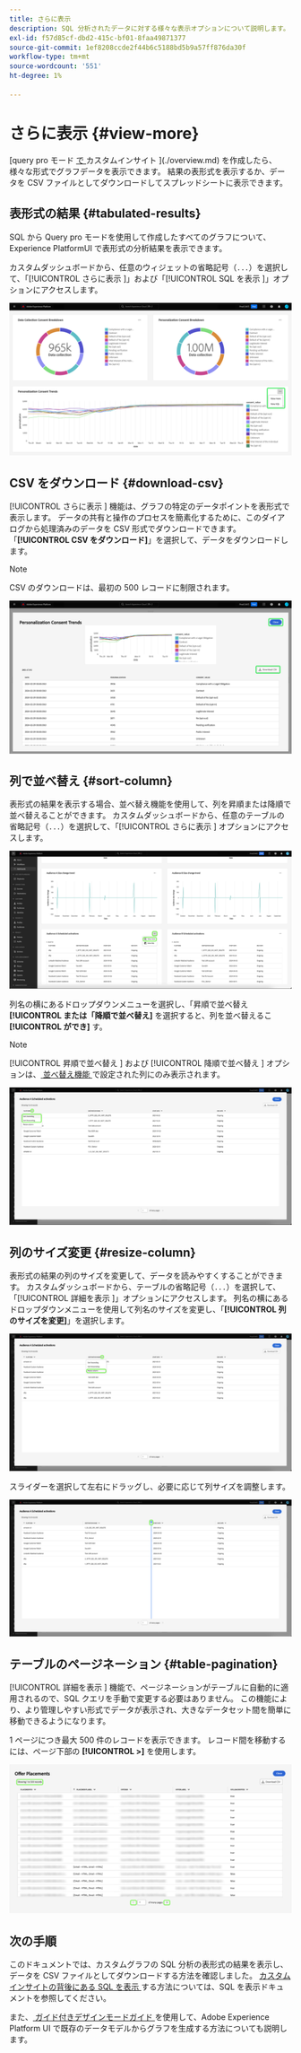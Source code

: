 ```yaml
---
title: さらに表示
description: SQL 分析されたデータに対する様々な表示オプションについて説明します。 カスタムダッシュボードから、分析の表形式の結果を表示したり、処理されたデータを CSV 形式でダウンロードしたりできます。
exl-id: f57d85cf-dbd2-415c-bf01-8faa49871377
source-git-commit: 1ef8208ccde2f44b6c5188bd5b9a57ff876da30f
workflow-type: tm+mt
source-wordcount: '551'
ht-degree: 1%

---
```


# さらに表示 {#view-more}

[query pro モード [ で ](../sql-insights/overview.md) カスタムインサイト ](./overview.md) を作成したら、様々な形式でグラフデータを表示できます。 結果の表形式を表示するか、データを CSV ファイルとしてダウンロードしてスプレッドシートに表示できます。

## 表形式の結果 {#tabulated-results}

SQL から Query pro モードを使用して作成したすべてのグラフについて、Experience PlatformUI で表形式の分析結果を表示できます。

カスタムダッシュボードから、任意のウィジェットの省略記号（`...`）を選択して、「[!UICONTROL  さらに表示 ]」および「[!UICONTROL SQL を表示 ]」オプションにアクセスします。

![ インサイトの省略記号ドロップダウンメニューと、「さらに表示」オプションおよび「SQL を表示」オプションがハイライト表示されたカスタムダッシュボード。](../../images/sql-insights/ellipses-dropdown.png)

## CSV をダウンロード {#download-csv}

[!UICONTROL  さらに表示 ] 機能は、グラフの特定のデータポイントを表形式で表示します。 データの共有と操作のプロセスを簡素化するために、このダイアログから処理済みのデータを CSV 形式でダウンロードできます。 「**[!UICONTROL CSV をダウンロード]**」を選択して、データをダウンロードします。

>[!NOTE]
>
>CSV のダウンロードは、最初の 500 レコードに制限されます。

![ インサイトのプレビューと、インサイトを生成した SQL の結果を表形式で表示するダイアログ。](../../images/query-pro-mode/view-more-download-csv.png)

## 列で並べ替え {#sort-column}

表形式の結果を表示する場合、並べ替え機能を使用して、列を昇順または降順で並べ替えることができます。 カスタムダッシュボードから、任意のテーブルの省略記号（`...`）を選択して、「[!UICONTROL  さらに表示 ] オプションにアクセスします。

![ テーブルの省略記号ドロップダウンメニューと「さらに表示」オプションがハイライト表示されたカスタムダッシュボード。](../../images/query-pro-mode/advanced-ellipses-dropdown.png)

列名の横にあるドロップダウンメニューを選択し、「昇順で並べ替え **[!UICONTROL または「降順で並べ替え]** を選択すると、列を並べ替えるこ **[!UICONTROL ができ]** す。

>[!NOTE]
>
>[!UICONTROL  昇順で並べ替え ] および [!UICONTROL  降順で並べ替え ] オプションは、[ 並べ替え機能 ](./overview.md#advanced-attributes) で設定された列にのみ表示されます。

![ 「昇順で並べ替え」オプションと「降順で並べ替え」オプションがハイライト表示されたテーブル列のドロップダウン。](../../images/query-pro-mode/advanced-sort-dropdown.png)

## 列のサイズ変更 {#resize-column}

表形式の結果の列のサイズを変更して、データを読みやすくすることができます。 カスタムダッシュボードから、テーブルの省略記号（`...`）を選択して、「[!UICONTROL  詳細を表示 ]」オプションにアクセスします。 列名の横にあるドロップダウンメニューを使用して列名のサイズを変更し、「**[!UICONTROL 列のサイズを変更]**」を選択します。

![ 「列をサイズ変更」オプションがハイライト表示されたテーブル列ドロップダウン。](../../images/query-pro-mode/advanced-resize-dropdown.png)

スライダーを選択して左右にドラッグし、必要に応じて列サイズを調整します。

![ 列のリサイズバーがハイライト表示されているテーブル。](../../images/query-pro-mode/advanced-resize-column.png)

## テーブルのページネーション {#table-pagination}

[!UICONTROL  詳細を表示 ] 機能で、ページネーションがテーブルに自動的に適用されるので、SQL クエリを手動で変更する必要はありません。 この機能により、より管理しやすい形式でデータが表示され、大きなデータセット間を簡単に移動できるようになります。

1 ページにつき最大 500 件のレコードを表示できます。 レコード間を移動するには、ページ下部の **[!UICONTROL >]** を使用します。

![ 結果とページネーションがハイライト表示された表形式の結果。](../../images/query-pro-mode/advanced-table-pagination.png)

## 次の手順

このドキュメントでは、カスタムグラフの SQL 分析の表形式の結果を表示し、データを CSV ファイルとしてダウンロードする方法を確認しました。 [ カスタムインサイトの背後にある SQL を表示 ](./view-more.md) する方法については、SQL を表示ドキュメントを参照してください。

また、[ ガイド付きデザインモードガイド ](../../user-defined-dashboards.md) を使用して、Adobe Experience Platform UI で既存のデータモデルからグラフを生成する方法についても説明します。
